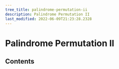 ```yaml
---
tree_title: palindrome-permutation-ii
description: Palindrome Permutation II
last_modified: 2022-06-09T21:23:28.2328
---
```


# Palindrome Permutation II

## Contents
